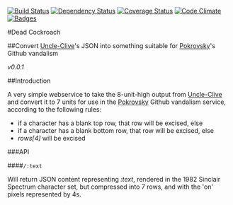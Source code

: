 [![Build Status](https://travis-ci.org/pikesley/dead-cockroach.svg)](https://travis-ci.org/pikesley/dead-cockroach)
[![Dependency Status](http://img.shields.io/gemnasium/pikesley/dead-cockroach.svg)](https://gemnasium.com/pikesley/dead-cockroach)
[![Coverage Status](http://img.shields.io/coveralls/pikesley/dead-cockroach.svg)](https://coveralls.io/r/pikesley/dead-cockroach)
[![Code Climate](http://img.shields.io/codeclimate/github/pikesley/dead-cockroach.svg)](https://codeclimate.com/github/pikesley/dead-cockroach)
[![Badges](http://img.shields.io/:badges-5/5-ff6799.svg)](https://github.com/badges/badgerbadgerbadger)

#Dead Cockroach

##Convert [Uncle-Clive](http://uncleclive.herokuapp.com/)'s JSON into something suitable for [Pokrovsky](http://pokrovsky.herokuapp.com/)'s Github vandalism

_v0.0.1_

##Introduction

A very simple webservice to take the 8-unit-high output from [Uncle-Clive](http://uncleclive.herokuapp.com/) and convert it to 7 units for use in the [Pokrovsky](http://pokrovsky.herokuapp.com/) Github vandalism service, according to the following rules:

* if a character has a blank top row, that row will be excised, else
* if a character has a blank bottom row, that row will be excised, else
* _rows[4]_ will be excised

###API

####`/:text`

Will return JSON content representing _:text_, rendered in the 1982 Sinclair Spectrum character set, but compressed into 7 rows, and with the 'on' pixels represented by 4s.
